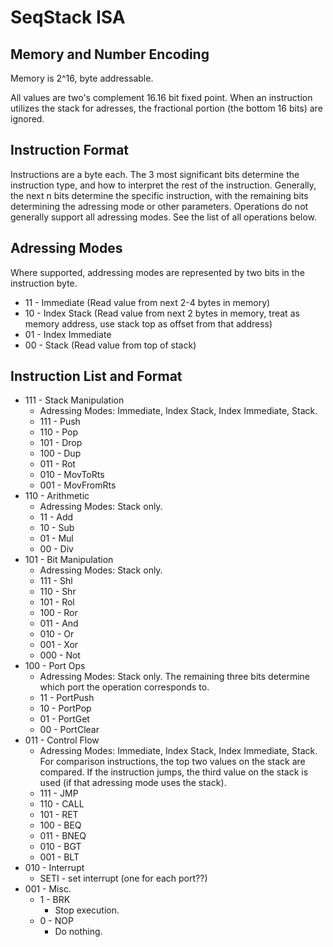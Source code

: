 # SeqStack ISA

## Memory and Number Encoding

Memory is 2^16, byte addressable.

All values are two's complement 16.16 bit fixed point. When an instruction utilizes the stack for adresses, the fractional portion (the bottom 16 bits) are ignored.

## Instruction Format

Instructions are a byte each. The 3 most significant bits determine the instruction type, and how to interpret the rest of the instruction. Generally, the next n bits determine the specific instruction, with the remaining bits determining the adressing mode or other parameters. Operations do not generally support all adressing modes. See the list of all operations below.

## Adressing Modes

Where supported, addressing modes are represented by two bits in the instruction byte.

* 11 - Immediate (Read value from next 2-4 bytes in memory)
* 10 - Index Stack (Read value from next 2 bytes in memory, treat as memory address, use stack top as offset from that address)
* 01 - Index Immediate
* 00 - Stack (Read value from top of stack)

## Instruction List and Format

* 111 - Stack Manipulation
  * Adressing Modes: Immediate, Index Stack, Index Immediate, Stack.
  * 111 - Push
  * 110 - Pop
  * 101 - Drop
  * 100 - Dup
  * 011 - Rot
  * 010 - MovToRts
  * 001 - MovFromRts
* 110 - Arithmetic
  * Adressing Modes: Stack only.
  * 11 - Add
  * 10 - Sub
  * 01 - Mul
  * 00 - Div
* 101 - Bit Manipulation
  * Adressing Modes: Stack only.
  * 111 - Shl
  * 110 - Shr
  * 101 - Rol
  * 100 - Ror
  * 011 - And
  * 010 - Or
  * 001 - Xor
  * 000 - Not
* 100 - Port Ops
  * Adressing Modes: Stack only. The remaining three bits determine which port the operation corresponds to.
  * 11 - PortPush
  * 10 - PortPop
  * 01 - PortGet
  * 00 - PortClear
* 011 - Control Flow
  * Adressing Modes: Immediate, Index Stack, Index Immediate, Stack. For comparison instructions, the top two values on the stack are compared. If the instruction jumps, the third value on the stack is used (if that adressing mode uses the stack).
  * 111 - JMP
  * 110 - CALL
  * 101 - RET
  * 100 - BEQ
  * 011 - BNEQ
  * 010 - BGT
  * 001 - BLT
* 010 - Interrupt
  * SETI - set interrupt (one for each port??)
* 001 - Misc.
  * 1 - BRK
    * Stop execution.
  * 0 - NOP
    * Do nothing.

